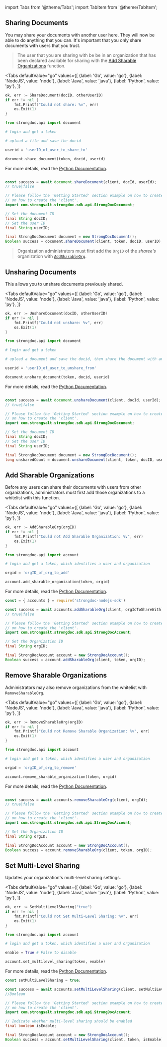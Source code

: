 import Tabs from '@theme/Tabs';
import TabItem from '@theme/TabItem';

## Sharing Documents

You may share your documents with another user here.
They will now be able to do anything that you can. It's important
that you only share documents with users that you trust.

> The user that you are sharing with be be in an organization that has been declared available for sharing with the [Add Sharable Organizations](Organizations.md#add-sharable-organizations) function.

<Tabs
  defaultValue="go"
  values={[
      {label: 'Go', value: 'go'},
      {label: 'NodeJS', value: 'node'},
      {label: 'Java', value: 'java'},
      {label: 'Python', value: 'py'},
    ]}
>
<TabItem value="go">

```go
ok, err := ShareDocument(docID, otherUserID)
if err != nil {
    fmt.Printf("Could not share: %v", err)
    os.Exit(1)
}
```

</TabItem>
<TabItem value="py">

```py
from strongdoc.api import document

# login and get a token

# upload a file and save the docid

userid = 'userID_of_user_to_share_to'

document.share_document(token, docid, userid)
```
For more details, read the [Python Documentation](https://strongdoc-python-sdk.readthedocs.io/en/latest/strongdoc.api.html#strongdoc.api.document.share_document).

</TabItem>
<TabItem value="node">

```javascript

const success = await document.shareDocument(client, docId, userId);
// true|false
```

</TabItem>
<TabItem value="java">

```java
// Please follow the 'Getting Started' section example on how to create the 'client'.
// on how to create the 'client'.
import com.strongsalt.strongdoc.sdk.api.StrongDocDocument;

// Set the document ID
final String docID;
// Set the user ID
final String userID;

final StrongDocDocument document = new StrongDocDocument();
Boolean success = document.shareDocument(client, token, docID, userID);
```
</TabItem>
</Tabs>

> Organization administrators must first add the `OrgID` of the *sharee's* organization
> with [`AddSharableOrg`](Sharing.md#add-sharable-organizations).

## Unsharing Documents

This allows you to unshare documents previously shared.

<Tabs
  defaultValue="go"
  values={[
      {label: 'Go', value: 'go'},
      {label: 'NodeJS', value: 'node'},
      {label: 'Java', value: 'java'},
      {label: 'Python', value: 'py'},
    ]}
>
<TabItem value="go">

```go
ok, err := UnshareDocument(docID, otherUserID)
if err != nil {
    fmt.Printf("Could not unshare: %v", err)
    os.Exit(1)
}
```

</TabItem>
<TabItem value="py">

```py
from strongdoc.api import document

# login and get a token

# upload a document and save the docid, then share the document with another user

userid = 'userID_of_user_to_unshare_from'

document.unshare_document(token, docid, userid)
```
For more details, read the [Python Documentation](https://strongdoc-python-sdk.readthedocs.io/en/latest/strongdoc.api.html#strongdoc.api.document.unshare_document).

</TabItem>
<TabItem value="node">

```javascript

const success = await document.unshareDocument(client, docId, userId);
// true|false
```

</TabItem>
<TabItem value="java">

```java
// Please follow the 'Getting Started' section example on how to create the 'client'.
// on how to create the 'client'.
import com.strongsalt.strongdoc.sdk.api.StrongDocDocument;

// Set the document ID
final String docID;
// Set the user ID
final String userID;

final StrongDocDocument document = new StrongDocDocument();
long unsharedCount = document.unshareDocument(client, token, docID, userID);
```
</TabItem>
</Tabs>


## Add Sharable Organizations

Before any users can share their documents with users from other organizations,
administrators must first add those organizations to a whitelist with this function.

<Tabs
  defaultValue="go"
  values={[
      {label: 'Go', value: 'go'},
      {label: 'NodeJS', value: 'node'},
      {label: 'Java', value: 'java'},
      {label: 'Python', value: 'py'},
    ]}
>
<TabItem value="go">

```go
ok, err := AddSharableOrg(orgID)
if err != nil {
    fmt.Printf("Could not Add Sharable Organization: %v", err)
    os.Exit(1)
}   
```
</TabItem>
<TabItem value="py">

```py
from strongdoc.api import account

# login and get a token, which identifies a user and organization

orgid = 'orgID_of_org_to_add'

account.add_sharable_organization(token, orgid)
```
For more details, read the [Python Documentation](https://strongdoc-python-sdk.readthedocs.io/en/latest/strongdoc.api.html#strongdoc.api.account.add_sharable_org).

</TabItem>
<TabItem value="node">

```javascript
const = { accounts } = require('strongdoc-nodejs-sdk')

const success = await accounts.addSharableOrg(client, orgIdToShareWith);
// true|false
```

</TabItem>
<TabItem value="java">

```java
// Please follow the 'Getting Started' section example on how to create the 'client'.
// on how to create the 'client'.
import com.strongsalt.strongdoc.sdk.api.StrongDocAccount;

// Set the Organization ID
final String orgID;

final StrongDocAccount account = new StrongDocAccount();
Boolean success = account.addSharableOrg(client, token, orgID);
```
</TabItem>
</Tabs>


## Remove Sharable Organizations

Administrators may also remove organizations from the whitelist with `RemoveSharableOrg`.

<Tabs
  defaultValue="go"
  values={[
      {label: 'Go', value: 'go'},
      {label: 'NodeJS', value: 'node'},
      {label: 'Java', value: 'java'},
      {label: 'Python', value: 'py'},
    ]}
>
<TabItem value="go">

```go
ok, err := RemoveSharableOrg(orgID)
if err != nil {
    fmt.Printf("Could not Remove Sharable Organization: %v", err)
    os.Exit(1)
}   
```

</TabItem>
<TabItem value="py">

```py
from strongdoc.api import account

# login and get a token, which identifies a user and organization

orgid = 'orgID_of_org_to_remove'

account.remove_sharable_organization(token, orgid)
```
For more details, read the [Python Documentation](https://strongdoc-python-sdk.readthedocs.io/en/latest/strongdoc.api.html#strongdoc.api.account.remove_sharable_org).

</TabItem>
<TabItem value="node">

```javascript

const success = await accounts.removeSharableOrg(client, orgId);
// true|false
```

</TabItem>
<TabItem value="java">

```java
// Please follow the 'Getting Started' section example on how to create the 'client'.
// on how to create the 'client'.
import com.strongsalt.strongdoc.sdk.api.StrongDocAccount;

// Set the Organization ID
final String orgID;

final StrongDocAccount account = new StrongDocAccount();
Boolean success = account.removeSharableOrg(client, token, orgID);
```
</TabItem>
</Tabs>


## Set Multi-Level Sharing

Updates your organization's multi-level sharing settings.

<Tabs
  defaultValue="go"
  values={[
      {label: 'Go', value: 'go'},
      {label: 'NodeJS', value: 'node'},
      {label: 'Java', value: 'java'},
      {label: 'Python', value: 'py'},
    ]}
>
<TabItem value="go">

```go
ok, err := SetMultiLevelSharing("true")
if err != nil {
    fmt.Printf("Could not Set Multi-Level Sharing: %v", err)
    os.Exit(1)
}
```

</TabItem>
<TabItem value="py">

```py
from strongdoc.api import account

# login and get a token, which identifies a user and organization

enable = True # False to disable

account.set_multilevel_sharing(token, enable)
```
For more details, read the [Python Documentation](https://strongdoc-python-sdk.readthedocs.io/en/latest/strongdoc.api.html#strongdoc.api.account.set_multilevel_sharing).

</TabItem>
<TabItem value="node">

```javascript
const setMultiLevelSharing = true;

const success = await accounts.setMultiLevelSharing(client, setMultiLevelSharing);
//Boolean
```

</TabItem>
<TabItem value="java">

```java
// Please follow the 'Getting Started' section example on how to create the 'client'.
// on how to create the 'client'.
import com.strongsalt.strongdoc.sdk.api.StrongDocAccount;

// Indicate whether multi-level sharing should be enabled
final boolean isEnable;

final StrongDocAccount account = new StrongDocAccount();
Boolean success = account.setMultiLevelSharing(client, token, isEnable);
```
</TabItem>
</Tabs>


